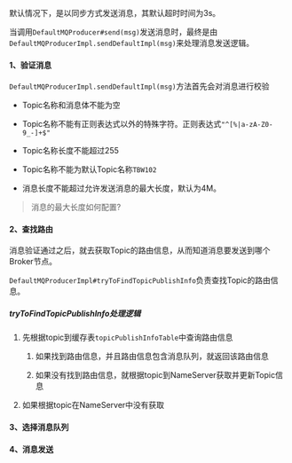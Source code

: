 默认情况下，是以同步方式发送消息，其默认超时时间为3s。

当调用`DefaultMQProducer#send(msg)`发送消息时，最终是由`DefaultMQProducerImpl.sendDefaultImpl(msg)`来处理消息发送逻辑。

#### 1、验证消息

`DefaultMQProducerImpl.sendDefaultImpl(msg)`方法首先会对消息进行校验

- Topic名称和消息体不能为空

- Topic名称不能有正则表达式以外的特殊字符。正则表达式`"^[%|a-zA-Z0-9_-]+$"`

- Topic名称长度不能超过255

- Topic名称不能为默认Topic名称`TBW102`

- 消息长度不能超过允许发送消息的最大长度，默认为4M。

> 消息的最大长度如何配置?

#### 2、查找路由

消息验证通过之后，就去获取Topic的路由信息，从而知道消息要发送到哪个Broker节点。

`DefaultMQProducerImpl#tryToFindTopicPublishInfo`负责查找Topic的路由信息。

##### tryToFindTopicPublishInfo处理逻辑

1. 先根据topic到缓存表`topicPublishInfoTable`中查询路由信息
   
   1. 如果找到路由信息，并且路由信息包含消息队列，就返回该路由信息
   
   2. 如果没有找到路由信息，就根据topic到NameServer获取并更新Topic信息

2.  如果根据topic在NameServer中没有获取



#### 3、选择消息队列

#### 4、消息发送
